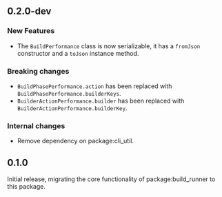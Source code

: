 ## 0.2.0-dev

### New Features

- The `BuildPerformance` class is now serializable, it has a `fromJson`
  constructor and a `toJson` instance method.

### Breaking changes

- `BuildPhasePerformance.action` has been replaced with
  `BuildPhasePerformance.builderKeys`.
- `BuilderActionPerformance.builder` has been replaced with
  `BuilderActionPerformance.builderKey`.

### Internal changes

- Remove dependency on package:cli_util.

## 0.1.0

Initial release, migrating the core functionality of package:build_runner to
this package.

